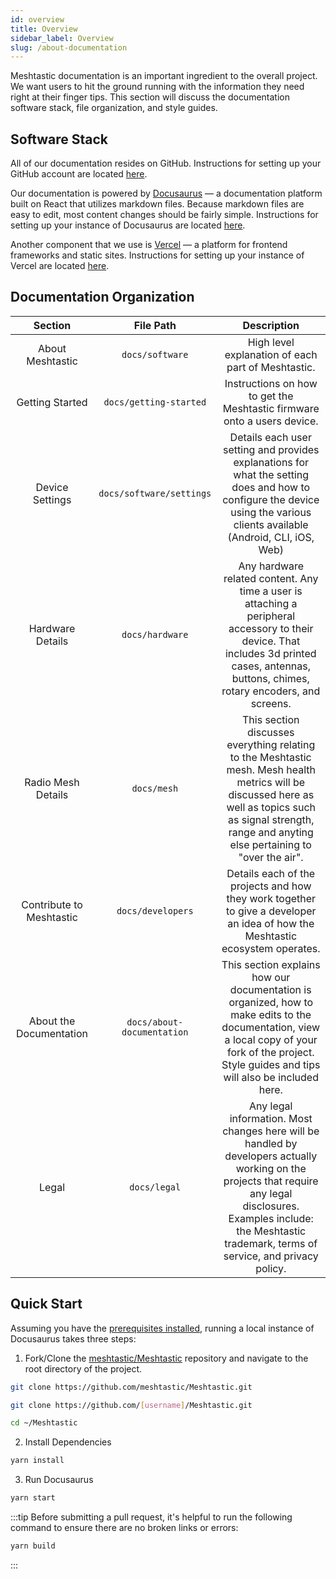 ```yaml
---
id: overview
title: Overview
sidebar_label: Overview
slug: /about-documentation
---
```

Meshtastic documentation is an important ingredient to the overall project. We want users to hit the ground running with the information they need right at their finger tips. This section will discuss the documentation software stack, file organization, and style guides.

## Software Stack
All of our documentation resides on GitHub. Instructions for setting up your GitHub account are located [here](about-documentation/github).

Our documentation is powered by [Docusaurus](https://docusaurus.io) — a documentation platform built on React that utilizes markdown files. Because markdown files are easy to edit, most content changes should be fairly simple. Instructions for setting up your instance of Docusaurus are located [here](about-documentation/docusaurus).

Another component that we use is [Vercel](https://vercel.com) — a platform for frontend frameworks and static sites. Instructions for setting up your instance of Vercel are located [here](about-documentation/vercel).

## Documentation Organization
| Section | File Path | Description |
| :-----: | :-------: | :---------: |
| About Meshtastic | `docs/software` | High level explanation of each part of Meshtastic. |
| Getting Started | `docs/getting-started` | Instructions on how to get the Meshtastic firmware onto a users device. |
| Device Settings | `docs/software/settings` | Details each user setting and provides explanations for what the setting does and how to configure the device using the various clients available (Android, CLI, iOS, Web) |
| Hardware Details | `docs/hardware` | Any hardware related content. Any time a user is attaching a peripheral accessory to their device. That includes 3d printed cases, antennas, buttons, chimes, rotary encoders, and screens. |
| Radio Mesh Details | `docs/mesh` | This section discusses everything relating to the Meshtastic mesh. Mesh health metrics will be discussed here as well as topics such as signal strength, range and anyting else pertaining to "over the air". |
| Contribute to Meshtastic | `docs/developers` | Details each of the projects and how they work together to give a developer an idea of how the Meshtastic ecosystem operates. |
| About the Documentation | `docs/about-documentation` | This section explains how our documentation is organized, how to make edits to the documentation, view a local copy of your fork of the project. Style guides and tips will also be included here. |
| Legal | `docs/legal` | Any legal information. Most changes here will be handled by developers actually working on the projects that require any legal disclosures. Examples include: the Meshtastic trademark, terms of service, and privacy policy. |

## Quick Start

Assuming you have the [prerequisites installed](about-documentation/serve-docs-locally#prerequisites), running a local instance of Docusaurus takes three steps:

1. Fork/Clone the [meshtastic/Meshtastic](https://github.com/meshtastic/Meshtastic) repository and navigate to the root directory of the project.
```bash title="Clone the project"
git clone https://github.com/meshtastic/Meshtastic.git
```
```bash title="Clone fork of the project"
git clone https://github.com/[username]/Meshtastic.git
```
```bash title="Change Directory"
cd ~/Meshtastic
```
2. Install Dependencies
```bash title="Install dependencies using Yarn"
yarn install
```
3. Run Docusaurus
```bash title="Run node.js server"
yarn start
```

:::tip
Before submitting a pull request, it's helpful to run the following command to ensure there are no broken links or errors:

```bash title="Build Project"
yarn build
```
:::
